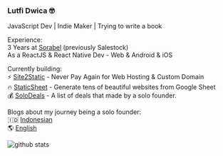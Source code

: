 
### Lutfi Dwica 🤓
JavaScript Dev | Indie Maker | Trying to write a book

Experience:   
3 Years at [Sorabel](https://sorabel.com) (previously Salestock)  
As a ReactJS & React Native Dev - Web & Android & iOS

Currently building:  
⚡ [Site2Static](https://site2static.com) - Never Pay Again for Web Hosting & Custom Domain  
🔥 [StaticSheet](https://staticsheet.com) - Generate tens of beautiful websites from Google Sheet  
💰 [SoloDeals](https://solodeals.xyz) - A list of deals that made by a solo founder.

Blogs about my journey being a solo founder:  
🇮🇩 [Indonesian](https://indo.substack.com)  
🌎 [English](https://solo.substack.com)  

![github stats](https://github-readme-stats.vercel.app/api?username=dwicao&show_icons=true)
